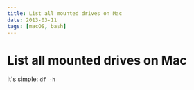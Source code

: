```yaml
---
title: List all mounted drives on Mac
date: 2013-03-11
tags: [macOS, bash]
---
```


# List all mounted drives on Mac

It's simple: `df -h`
